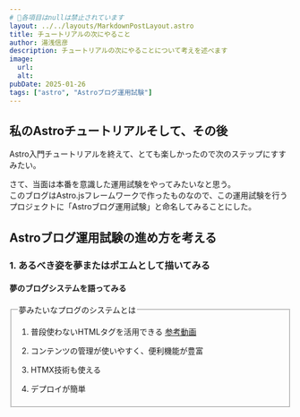 ```yaml
---
# 📌各項目はnullは禁止されています
layout: ../../layouts/MarkdownPostLayout.astro
title: チュートリアルの次にやること
author: 湯浅信彦
description: チュートリアルの次にやることについて考えを述べます
image: 
  url: 
  alt: 
pubDate: 2025-01-26
tags: ["astro", "Astroブログ運用試験"]
---
```

## 私のAstroチュートリアルそして、その後

Astro入門チュートリアルを終えて、とても楽しかったので次のステップにすすみたい。  

さて、当面は本番を意識した運用試験をやってみたいなと思う。  
このブログはAstro.jsフレームワークで作ったものなので、この運用試験を行うプロジェクトに「Astroブログ運用試験」と命名してみることにした。  

## Astroブログ運用試験の進め方を考える

### 1. あるべき姿を夢またはポエムとして描いてみる

#### 夢のブログシステムを語ってみる

<fieldset>
  <legend>夢みたいなプログのシステムとは</legend>

1. 普段使わないHTMLタグを活用できる
  [参考動画](https://youtu.be/HhkIstbkmpU?si=LYN3kLAobttSS0nG)
  
1. コンテンツの管理が使いやすく、便利機能が豊富
1. HTMX技術も使える
1. デプロイが簡単


</fieldset>